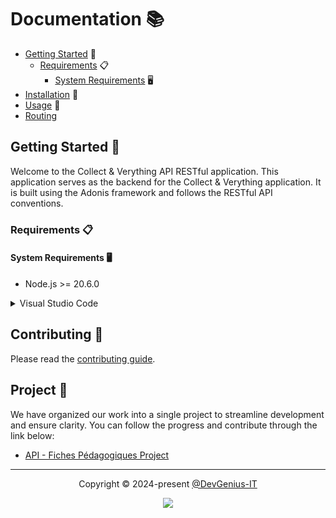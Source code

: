 # Documentation 📚

- [Getting Started](#getting-started-) 🚀
  - [Requirements](#requirements-) 📋
    - [System Requirements](#system-requirements-) 🖥️
- [Installation](https://github.com/DevGenius-IT/collect-n-verything-back/blob/main/docs/INSTALLATION.md) 💾
- [Usage](https://github.com/DevGenius-IT/collect-n-verything-back/blob/main/docs/USAGE.md) 🔧
 - [Routing](https://github.com/DevGenius-IT/collect-n-verything-back/blob/main/docs/USAGE.md#routing-) 

## Getting Started 🚀

Welcome to the Collect & Verything API RESTful application. This application serves as the backend for the Collect & Verything application. It is built using the Adonis framework and follows the RESTful API conventions.

### Requirements 📋

#### System Requirements 🖥️
- Node.js >= 20.6.0

<details>
<summary>Visual Studio Code</summary>

Extensions:
  - Auto Close Tag
  - Auto Rename Tag
  - TypeScript Support
  - ESLint
  - Prettier

</details>

## Contributing 🤝

Please read the [contributing guide](https://github.com/DevGenius-IT/collect-n-verything-back/blob/main/CONTRIBUTING.md).

## Project 📂

We have organized our work into a single project to streamline development and ensure clarity. You can follow the progress and contribute through the link below:

- [API - Fiches Pédagogiques Project](https://github.com/orgs/DevGenius-IT/projects/1)

---

<p align="center">
	Copyright &copy; 2024-present <a href="https://github.com/DevGenius-IT" target="_blank">@DevGenius-IT</a>
</p>

<p align="center">
	<a href="https://github.com/DevGenius-IT/collect-n-verything-back/blob/main/LICENSE.md"><img src="https://img.shields.io/static/v1.svg?style=for-the-badge&label=License&message=MIT&logoColor=d9e0ee&colorA=363a4f&colorB=b7bdf8"/></a>
</p>